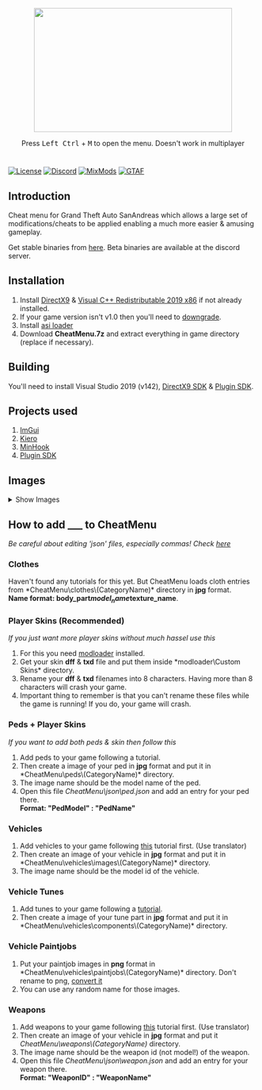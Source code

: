 
<p align="center">
  <img width="400" height="250" src="https://i.imgur.com/fZ71SbF.png">
  </p>
<p align="center">  
  Press <kbd>Left Ctrl</kbd> + <kbd>M</kbd> to open the menu. Doesn't work in multiplayer
</p>

#
[![License](https://img.shields.io/github/license/user-grinch/Cheat-Menu?style=for-the-badge)](https://github.com/user-grinch/Cheat-Menu/blob/master/LICENSE)
[![Discord](https://img.shields.io/discord/689515979847237649?label=Discord&style=for-the-badge)](https://discord.gg/ZzW7kmf)
[![MixMods](https://img.shields.io/badge/Topic-Mixmods-%234e4784?style=for-the-badge)](https://forum.mixmods.com.br/f5-scripts-codigos/t1777-lua-cheat-menu)
[![GTAF](https://img.shields.io/badge/Topic-GTA%20Forums-%23244052?style=for-the-badge)](https://gtaforums.com/topic/961636-moon-cheat-menu/)
## Introduction

Cheat menu for Grand Theft Auto SanAndreas which allows a large set of modifications/cheats to be applied enabling a much more easier & amusing gameplay.

Get stable binaries from [here](https://github.com/user-grinch/Cheat-Menu/releases). Beta binaries are available at the discord server.

## Installation

1. Install [DirectX9](https://www.microsoft.com/en-us/download/details.aspx?id=35) &  [Visual C++ Redistributable 2019 x86](hhttps://aka.ms/vs/16/release/vc_redist.x86.exe) if not already installed.
2. If your game version isn't v1.0 then you'll need to [downgrade](https://gtaforums.com/topic/927016-san-andreas-downgrader/).
3. Install [asi loader](https://www.gtagarage.com/mods/show.php?id=21709)
4. Download **CheatMenu.7z** and extract everything in game directory (replace if necessary).

## Building
You'll need to install Visual Studio 2019 (v142), [DirectX9 SDK](https://www.microsoft.com/en-us/download/details.aspx?id=6812) & [Plugin SDK](https://github.com/DK22Pac/plugin-sdk).

## Projects used
1. [ImGui](https://github.com/ocornut/imgui)
2. [Kiero](https://github.com/Rebzzel/kiero)
3. [MinHook](https://github.com/TsudaKageyu/minhook)
4. [Plugin SDK](https://github.com/DK22Pac/plugin-sdk)

## Images
<details>
  <summary>Show Images</summary>
  <img src="https://raw.githubusercontent.com/user-grinch/Cheat-Menu/rewrite/images/teleport.gif">
  <img src="https://raw.githubusercontent.com/user-grinch/Cheat-Menu/rewrite/images/player.gif">
  <img src="https://raw.githubusercontent.com/user-grinch/Cheat-Menu/rewrite/images/ped.gif">
  <img src="https://raw.githubusercontent.com/user-grinch/Cheat-Menu/rewrite/images/animation.gif">
  <img src="https://raw.githubusercontent.com/user-grinch/Cheat-Menu/rewrite/images/vehicle.gif">
  <img src="https://raw.githubusercontent.com/user-grinch/Cheat-Menu/rewrite/images/weapon.gif">
  <img src="https://raw.githubusercontent.com/user-grinch/Cheat-Menu/rewrite/images/game.gif">
  <img src="https://raw.githubusercontent.com/user-grinch/Cheat-Menu/rewrite/images/visual.gif">
</details>

## How to add ___ to CheatMenu

*Be careful about editing 'json' files, especially commas! Check [here](https://en.wikipedia.org/wiki/JSON)*

### Clothes
Haven't found any tutorials for this yet. But CheatMenu loads cloth entries from *CheatMenu\clothes\\(CategoryName)\* directory in **jpg** format.<br/>
**Name format: body_part$model_name$texture_name**.<br/>

### Player Skins (Recommended)
*If you just want more player skins without much hassel use this*

1. For this you need [modloader](https://github.com/thelink2012/modloader/releases/tag/v0.3.7) installed.
2. Get your skin **dff** & **txd** file and put them inside *modloader\Custom Skins\* directory.
3. Rename your **dff** & **txd** filenames into 8 characters. Having more than 8 characters will crash your game.
4. Important thing to remember is that you can't rename these files while the game is running! If you do, your game will crash.

### Peds + Player Skins
*If you want to add both peds & skin then follow this*

1. Add peds to your game following a tutorial.
2. Then create a image of your ped in **jpg** format and put it in *CheatMenu\peds\\(CategoryName)\* directory.
3. The image name should be the model name of the ped.
4. Open this file *CheatMenu\json\ped.json* and add an entry for your ped there. <br/>
   **Format:  "PedModel" : "PedName"**
   
### Vehicles
1. Add vehicles to your game following [this](https://www.mixmods.com.br/2015/12/tutorial-adicionar-carros-sem-substituir.html) tutorial first. (Use translator)
2. Then create an image of your vehicle in **jpg** format and put it in *CheatMenu\vehicles\images\\(CategoryName)\* directory.
3. The image name should be the model id of the vehicle.

### Vehicle Tunes
1. Add tunes to your game following a [tutorial](https://gtaforums.com/topic/481926-tutorial-how-to-add-tuning-parts/).
2. Then create a image of your tune part in **jpg** format and put it in *CheatMenu\vehicles\components\\(CategoryName)\* directory.

### Vehicle Paintjobs
1. Put your paintjob images in **png** format in *CheatMenu\vehicles\paintjobs\\(CategoryName)\* directory. Don't rename to png, [convert it](http://www.pcfreetime.com/formatfactory/index.php?language=en)
2. You can use any random name for those images.

### Weapons
1. Add weapons to your game following [this](https://www.mixmods.com.br/2016/05/tutorial-adicionar-armas-sem-substituir.html) tutorial first. (Use translator)
2. Then create an image of your vehicle in **jpg** format and put it *CheatMenu\weapons\\(CategoryName)* directory.
3. The image name should be the weapon id (not model!) of the weapon.
4. Open this file *CheatMenu\json\weapon.json* and add an entry for your weapon there.<br/>
   **Format:  "WeaponID" : "WeaponName"**
